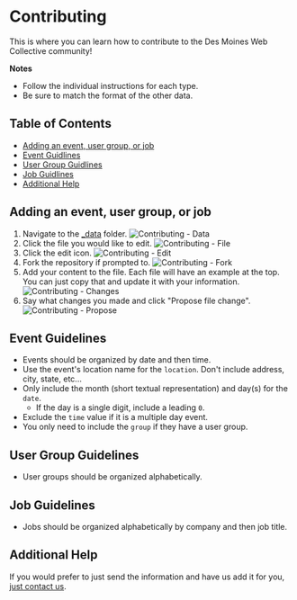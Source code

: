 # Contributing

This is where you can learn how to contribute to the Des Moines Web Collective community!


__Notes__

- Follow the individual instructions for each type.
- Be sure to match the format of the other data.


## Table of Contents

- [Adding an event, user group, or job](#adding-an-event-user-group-or-job)
- [Event Guidlines](#event-guidelines)
- [User Group Guidlines](#user-group-guidelines)
- [Job Guidlines](#job-guidelines)
- [Additional Help](#additional-help)


## Adding an event, user group, or job

1. Navigate to the [_data](./_data) folder. ![Contributing - Data](./media/contributing-data.png)
1. Click the file you would like to edit. ![Contributing - File](./media/contributing-file.png)
1. Click the edit icon. ![Contributing - Edit](./media/contributing-edit.png)
1. Fork the repository if prompted to.  ![Contributing - Fork](./media/contributing-fork.png)
1. Add your content to the file. Each file will have an example at the top. You can just copy that and update it with your information. ![Contributing - Changes](./media/contributing-changes.png)
1. Say what changes you made and click "Propose file change". ![Contributing - Propose](./media/contributing-propose.png)


## Event Guidelines

- Events should be organized by date and then time.
- Use the event's location name for the `location`. Don't include address, city, state, etc...
- Only include the month (short textual representation) and day(s) for the `date`.
    - If the day is a single digit, include a leading `0`.
- Exclude the `time` value if it is a multiple day event.
- You only need to include the `group` if they have a user group.


## User Group Guidelines

- User groups should be organized alphabetically.


## Job Guidelines

- Jobs should be organized alphabetically by company and then job title.


## Additional Help

If you would prefer to just send the information and have us add it for you, [just contact us](http://dsmwebcollective.com/contact/).
